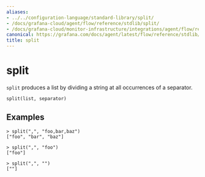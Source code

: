 ```yaml
---
aliases:
- ../../configuration-language/standard-library/split/
- /docs/grafana-cloud/agent/flow/reference/stdlib/split/
- /docs/grafana-cloud/monitor-infrastructure/integrations/agent/flow/reference/stdlib/split/
canonical: https://grafana.com/docs/agent/latest/flow/reference/stdlib/split/
title: split
---
```


# split

`split` produces a list by dividing a string at all occurrences of a separator.

```river
split(list, separator)
```

## Examples

```river
> split(",", "foo,bar,baz")
["foo", "bar", "baz"]

> split(",", "foo")
["foo"]

> split(",", "")
[""]
```
